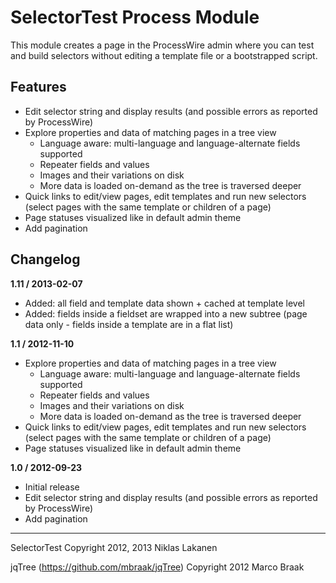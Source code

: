 # SelectorTest Process Module

This module creates a page in the ProcessWire admin where you can test and build
selectors without editing a template file or a bootstrapped script.

## Features

* Edit selector string and display results (and possible errors as reported by ProcessWire)
* Explore properties and data of matching pages in a tree view
  * Language aware: multi-language and language-alternate fields supported
  * Repeater fields and values
  * Images and their variations on disk
  * More data is loaded on-demand as the tree is traversed deeper
* Quick links to edit/view pages, edit templates and run new selectors (select pages with the same template or children of a page)
* Page statuses visualized like in default admin theme
* Add pagination

## Changelog

**1.11 / 2013-02-07**

* Added: all field and template data shown + cached at template level
* Added: fields inside a fieldset are wrapped into a new subtree (page data only - fields inside a template are in a flat list)

**1.1 / 2012-11-10**

* Explore properties and data of matching pages in a tree view
  * Language aware: multi-language and language-alternate fields supported
  * Repeater fields and values
  * Images and their variations on disk
  * More data is loaded on-demand as the tree is traversed deeper
* Quick links to edit/view pages, edit templates and run new selectors (select pages with the same template or children of a page)
* Page statuses visualized like in default admin theme

**1.0 / 2012-09-23**

* Initial release
* Edit selector string and display results (and possible errors as reported by ProcessWire)
* Add pagination

------
SelectorTest Copyright 2012, 2013 Niklas Lakanen

jqTree (https://github.com/mbraak/jqTree) Copyright 2012 Marco Braak
